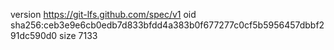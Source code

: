 version https://git-lfs.github.com/spec/v1
oid sha256:ceb3e9e6cb0edb7d833bfdd4a383b0f677277c0cf5b5956457dbbf291dc590d0
size 7133
